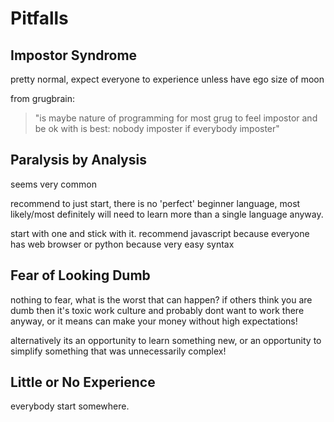 # Pitfalls

## Impostor Syndrome

pretty normal, expect everyone to experience  unless have ego size of moon

from grugbrain:

> "is maybe nature of programming for most grug to feel impostor and be ok with is best: nobody imposter if everybody imposter"

## Paralysis by Analysis

seems very common

recommend to just start, there is no 'perfect' beginner language, most likely/most definitely will need to learn more than a single language anyway. 

start with one and stick with it. recommend javascript because everyone has web browser or python because very easy syntax

## Fear of Looking Dumb

nothing to fear, what is the worst that can happen? if others think you are dumb then it's toxic work culture and probably dont want to work there anyway, or it means can make your money without high expectations!

alternatively its an opportunity to learn something new, or an opportunity to simplify something that was unnecessarily complex!

## Little or No Experience

everybody start somewhere.